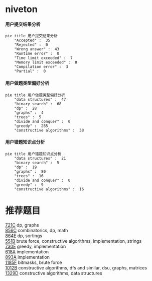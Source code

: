 # niveton

<!-- tabs:start -->



#### **用户提交结果分析**

```mermaid
pie title 用户提交结果分析
    "Accepted" :  35
    "Rejected" :  0
    "Wrong answer" :  43
    "Runtime error" :  0
    "Time limit exceeded" :  7
    "Memory limit exceeded" :  0
    "Compilation error" :  3
    "Partial" :  0
```

#### **用户做题类型偏好分析**

```mermaid
pie title 用户做题类型偏好分析
    "data structures" :  47
    "binary search" :  68
    "dp" :  28
    "graphs" :  4
    "trees" :  5
    "divide and conquer" :  0
    "greedy" :  285
    "constructive algorithms" :  38
```
#### **用户错题知识点分析**

```mermaid
pie title 用户错题知识点分析
    "data structures" :  21
    "binary search" :  5
    "dp" :  19
    "graphs" :  80
    "trees" :  16
    "divide and conquer" :  0
    "greedy" :  9
    "constructive algorithms" :  16
```



<!-- tabs:end -->
# 推荐题目
[721C](https://codeforces.com/contest/721/problem/C)		dp,
                        graphs		  
[856C](https://codeforces.com/contest/856/problem/C)		combinatorics,
                        dp,
                        math		  
[864E](https://codeforces.com/contest/864/problem/E)		dp,
                        sortings		  
[551B](https://codeforces.com/contest/551/problem/B)		brute force,
                        constructive algorithms,
                        implementation,
                        strings		  
[730E](https://codeforces.com/contest/730/problem/E)		greedy,
                        implementation		  
[618A](https://codeforces.com/contest/618/problem/A)		implementation		  
[893A](https://codeforces.com/contest/893/problem/A)		implementation		  
[1185F](https://codeforces.com/contest/1185/problem/F)		bitmasks,
                        brute force		  
[1012B](https://codeforces.com/contest/1012/problem/B)		constructive algorithms,
                        dfs and similar,
                        dsu,
                        graphs,
                        matrices		  
[1329D](https://codeforces.com/contest/1329/problem/D)		constructive algorithms,
                        data structures		  
